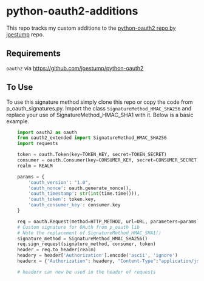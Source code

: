 # python-oauth2-additions
This repo tracks my custom additions to the [python-oauth2 repo by joestump](https://github.com/joestump/python-oauth2 "python-oauth2 repo by joestump") repo.

## Requirements
`oauth2` via https://github.com/joestump/python-oauth2

## To Use
To use this signature method simply clone this repo or copy the code from p_oauth_signatures.py. Import the class `SignatureMethod_HMAC_SHA256` and replace your use of SignatureMethod_HMAC_SHA1 with it. Below is a basic example.
```python
	import oauth2 as oauth
	from oauth2_extended import SignatureMethod_HMAC_SHA256
	import requests

	token = oauth.Token(key=TOKEN_KEY, secret=TOKEN_SECRET)
	consumer = oauth.Consumer(key=CONSUMER_KEY, secret=CONSUMER_SECRET)
	realm = REALM

	params = {
		'oauth_version': "1.0",
		'oauth_nonce': oauth.generate_nonce(),
		'oauth_timestamp': str(int(time.time())),
		'oauth_token': token.key,
		'oauth_consumer_key': consumer.key
	}

	req = oauth.Request(method=HTTP_METHOD, url=URL, parameters=params)
	# Custom signature for OAuth from p_oauth lib
	# Note the replacement of SignatureMethod_HMAC_SHA1()
	signature_method = SignatureMethod_HMAC_SHA256()
	req.sign_request(signature_method, consumer, token)
	header = req.to_header(realm)
	headery = header['Authorization'].encode('ascii', 'ignore')
	headerx = {"Authorization": headery, "Content-Type":"application/json"}

	# headerx can now be used in the header of requests
```
